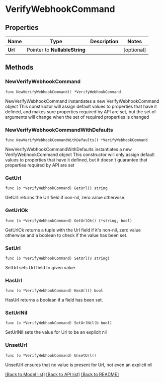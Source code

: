 # VerifyWebhookCommand

## Properties

Name | Type | Description | Notes
------------ | ------------- | ------------- | -------------
**Url** | Pointer to **NullableString** |  | [optional] 

## Methods

### NewVerifyWebhookCommand

`func NewVerifyWebhookCommand() *VerifyWebhookCommand`

NewVerifyWebhookCommand instantiates a new VerifyWebhookCommand object
This constructor will assign default values to properties that have it defined,
and makes sure properties required by API are set, but the set of arguments
will change when the set of required properties is changed

### NewVerifyWebhookCommandWithDefaults

`func NewVerifyWebhookCommandWithDefaults() *VerifyWebhookCommand`

NewVerifyWebhookCommandWithDefaults instantiates a new VerifyWebhookCommand object
This constructor will only assign default values to properties that have it defined,
but it doesn't guarantee that properties required by API are set

### GetUrl

`func (o *VerifyWebhookCommand) GetUrl() string`

GetUrl returns the Url field if non-nil, zero value otherwise.

### GetUrlOk

`func (o *VerifyWebhookCommand) GetUrlOk() (*string, bool)`

GetUrlOk returns a tuple with the Url field if it's non-nil, zero value otherwise
and a boolean to check if the value has been set.

### SetUrl

`func (o *VerifyWebhookCommand) SetUrl(v string)`

SetUrl sets Url field to given value.

### HasUrl

`func (o *VerifyWebhookCommand) HasUrl() bool`

HasUrl returns a boolean if a field has been set.

### SetUrlNil

`func (o *VerifyWebhookCommand) SetUrlNil(b bool)`

 SetUrlNil sets the value for Url to be an explicit nil

### UnsetUrl
`func (o *VerifyWebhookCommand) UnsetUrl()`

UnsetUrl ensures that no value is present for Url, not even an explicit nil

[[Back to Model list]](../README.md#documentation-for-models) [[Back to API list]](../README.md#documentation-for-api-endpoints) [[Back to README]](../README.md)


